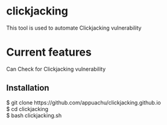 # clickjacking
This tool is used to automate Clickjacking vulnerability




<h1>Current features</h1>
Can Check for Clickjacking vulnerability





<h2>Installation</h2>
$ git clone https://github.com/appuachu/clickjacking.github.io<br>
$ cd clickjacking<br>
$ bash clickjacking.sh<br>
